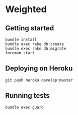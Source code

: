 # Weighted

## Getting started
```
bundle install
bundle exec rake db:create
bundle exec rake db:migrate
foreman start
```

## Deploying on Heroku
```
git push heroku develop:master
```

## Running tests
```
bundle exec guard
```